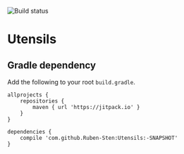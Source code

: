 ![Build status](https://travis-ci.org/Ruben-Sten/Utensils.svg?branch=master)

# Utensils

## Gradle dependency
Add the following to your root `build.gradle`.

```
allprojects {
    repositories {
        maven { url 'https://jitpack.io' }
    }
}
```
```
dependencies {
    compile 'com.github.Ruben-Sten:Utensils:-SNAPSHOT'
}
  ```
